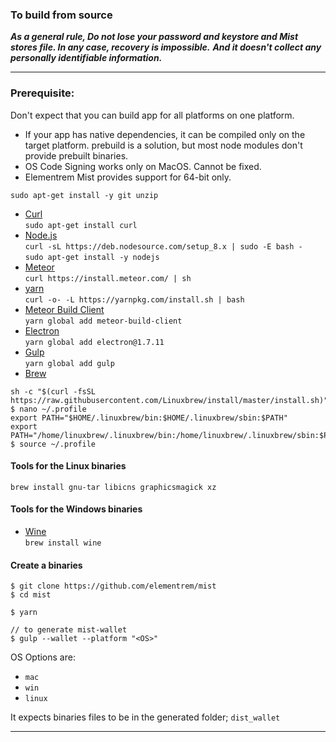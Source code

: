 ### To build from source	

***As a general rule, Do not lose your password and keystore and Mist stores file. In any case, recovery is impossible.***
***And it doesn't collect any personally identifiable information.***

-------------------------------------------
### Prerequisite:

Don't expect that you can build app for all platforms on one platform.
- If your app has native dependencies, it can be compiled only on the target platform. prebuild is a solution, but most node modules don't provide prebuilt binaries.
- OS Code Signing works only on MacOS. Cannot be fixed.
- Elementrem Mist provides support for 64-bit only.

`sudo apt-get install -y git unzip`   

* [Curl](https://curl.haxx.se/)  	 	                    
`sudo apt-get install curl`   
* [Node.js](https://nodejs.org/)    
`curl -sL https://deb.nodesource.com/setup_8.x | sudo -E bash -`  
`sudo apt-get install -y nodejs`   
* [Meteor](https://www.meteor.com/)   
`curl https://install.meteor.com/ | sh`   
* [yarn](https://yarnpkg.com/)	            
`curl -o- -L https://yarnpkg.com/install.sh | bash`
* [Meteor Build Client](https://github.com/frozeman/meteor-build-client/) 	  
`yarn global add meteor-build-client`    
* [Electron](http://electron.atom.io/)        
`yarn global add electron@1.7.11`   
* [Gulp](http://gulpjs.com/)    
`yarn global add gulp`  
* [Brew](http://linuxbrew.sh/)      
```
sh -c "$(curl -fsSL https://raw.githubusercontent.com/Linuxbrew/install/master/install.sh)"
$ nano ~/.profile
export PATH="$HOME/.linuxbrew/bin:$HOME/.linuxbrew/sbin:$PATH"
export PATH="/home/linuxbrew/.linuxbrew/bin:/home/linuxbrew/.linuxbrew/sbin:$PATH"
$ source ~/.profile
```

#### Tools for the Linux binaries     
`brew install gnu-tar libicns graphicsmagick xz`

#### Tools for the Windows binaries	
* [Wine](https://www.winehq.org/)  
`brew install wine`

#### Create a binaries

```
$ git clone https://github.com/elementrem/mist
$ cd mist   
```
```
$ yarn
```
```
// to generate mist-wallet
$ gulp --wallet --platform "<OS>"
```
OS Options are:    
* `mac`   
* `win`		
* `linux`

It expects binaries files to be in the generated folder;
`dist_wallet`

---------------------------------------------------
